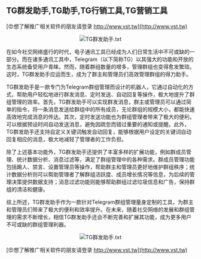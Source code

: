 ## **TG群发助手,TG助手,TG行销工具,TG营销工具**

[😍想了解推广相关软件的朋友请登录 http://www.vst.tw](http://www.vst.tw)

 <center><img src="https://vst.tw/MP4/tuiguang/png/2.png" alt="TG群发助手.txt"></center>

在如今社交网络盛行的时代，电子通讯工具已经成为人们日常生活中不可或缺的一部分。而在诸多通讯工具中，Telegram（以下简称TG）以其强大的功能和开放的生态系统备受用户青睐。然而，随着群组数量的增多，管理群组也变得愈发繁琐。这时，TG群发助手应运而生，成为了群主和管理员们高效管理群组的得力助手。

TG群发助手是一款专门为Telegram群组管理而设计的机器人，它通过自动化的方式，帮助用户轻松地进行群发消息、定时发送、自动回复等操作，极大地提升了群组管理的效率。首先，TG群发助手可以实现群发消息，群主或管理员可以通过简单的指令，将一条消息发送给群组中的所有成员，无论群组的规模大小，都能快速高效地完成消息的传达。其次，定时发送功能也为群组管理者带来了极大的便利，可以根据预设时间自动发送消息，避免因疏忽而错过重要的通知或提醒。此外，TG群发助手还支持自定义关键词触发自动回复，能够根据用户设定的关键词自动回复相应的消息，极大地减轻了管理者的工作负担。

除了上述基本功能外，TG群发助手还提供了丰富多样的扩展功能，例如群成员管理、统计数据分析、消息过滤等，满足了群组管理中的各种需求。群成员管理功能包括踢人、禁言、设置管理员等操作，帮助群主和管理员更好地维护群组秩序；统计数据分析则可以帮助管理者了解群组活跃度、成员增长情况等信息，为后续的管理决策提供数据支持；消息过滤功能则能够帮助群组过滤垃圾信息和广告，保持群组的清洁和健康。

综上所述，TG群发助手作为一款针对Telegram群组管理量身定制的工具，为群主和管理员们带来了极大的便利和效率提升。在未来，随着社交网络的发展和群组管理的需求不断增长，相信TG群发助手还会不断完善和扩展其功能，成为更多用户不可或缺的群组管理利器。

 <center><img src="https://vst.tw/MP4/tuiguang/png/0.png" alt="TG群发助手.txt"></center>

[😍想了解推广相关软件的朋友请登录 http://www.vst.tw](http://www.vst.tw)



